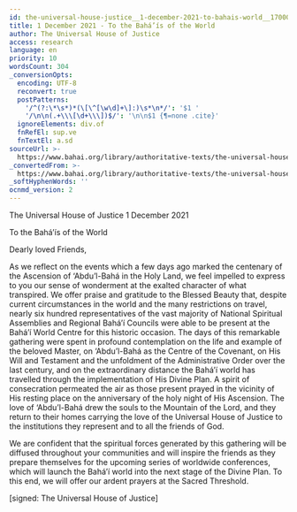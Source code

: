 ```yaml
---
id: the-universal-house-justice__1-december-2021-to-bahais-world__1700077280__en
title: 1 December 2021 - To the Bahá’ís of the World
author: The Universal House of Justice
access: research
language: en
priority: 10
wordsCount: 304
_conversionOpts:
  encoding: UTF-8
  reconvert: true
  postPatterns:
    '/^(?:\*\s*)*(\[\^[\w\d]+\]:)\s*\n*/': '$1 '
    '/\n\n(.+\\\[\d+\\\])$/': '\n\n$1 {¶=none .cite}'
  ignoreElements: div.of
  fnRefEl: sup.ve
  fnTextEl: a.sd
sourceUrl: >-
  https://www.bahai.org/library/authoritative-texts/the-universal-house-of-justice/messages/20211201_001/20211201_001.xhtml
_convertedFrom: >-
  https://www.bahai.org/library/authoritative-texts/the-universal-house-of-justice/messages/20211201_001/20211201_001.xhtml
_softHyphenWords: ''
ocnmd_version: 2
---
```

The Universal House of Justice
1 December 2021

To the Bahá’ís of the World

Dearly loved Friends,

As we reflect on the events which a few days ago marked the centenary of the Ascension of ‘Abdu’l-Bahá in the Holy Land, we feel impelled to express to you our sense of wonderment at the exalted character of what transpired. We offer praise and gratitude to the Blessed Beauty that, despite current circumstances in the world and the many restrictions on travel, nearly six hundred representatives of the vast majority of National Spiritual Assemblies and Regional Bahá’í Councils were able to be present at the Bahá’í World Centre for this historic occasion. The days of this remarkable gathering were spent in profound contemplation on the life and example of the beloved Master, on ‘Abdu’l-Bahá as the Centre of the Covenant, on His Will and Testament and the unfoldment of the Administrative Order over the last century, and on the extraordinary distance the Bahá’í world has travelled through the implementation of His Divine Plan. A spirit of consecration permeated the air as those present prayed in the vicinity of His resting place on the anniversary of the holy night of His Ascension. The love of ‘Abdu’l-Bahá drew the souls to the Mountain of the Lord, and they return to their homes carrying the love of the Universal House of Justice to the institutions they represent and to all the friends of God.

We are confident that the spiritual forces generated by this gathering will be diffused throughout your communities and will inspire the friends as they prepare themselves for the upcoming series of worldwide conferences, which will launch the Bahá’í world into the next stage of the Divine Plan. To this end, we will offer our ardent prayers at the Sacred Threshold.

\[signed: The Universal House of Justice\]
